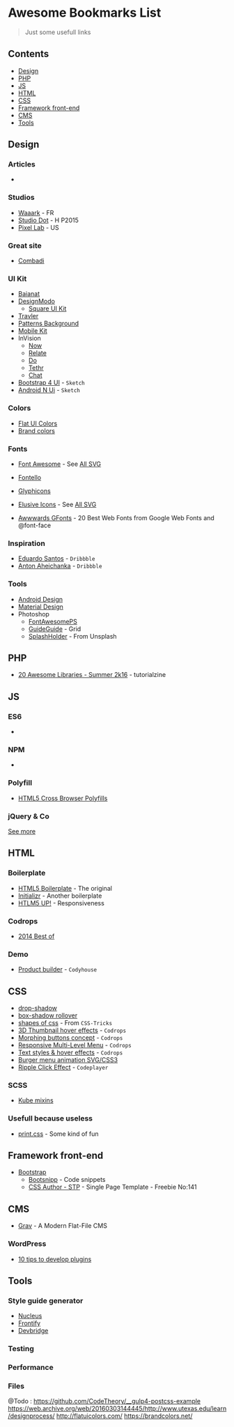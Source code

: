# Awesome Bookmarks List

> Just some usefull links

## Contents

- [Design](#design)
- [PHP](#php)
- [JS](#js)
- [HTML](#html)
- [CSS](#css)
- [Framework front-end](#framework-front-end)
- [CMS](#cms)
- [Tools](#tools)


## Design
### Articles
- []()

### Studios
- [Waaark](http://waaark.com/fr/) - FR
- [Studio Dot](http://www.studio-dot.fr/) - H P2015
- [Pixel Lab](http://thinkpixellab.com/) - US

### Great site
- [Combadi](http://combadi.com/)

### UI Kit
- [Baianat](https://www.baianat.com/resources/)
- [DesignModo](http://designmodo.com/)
  - [Square UI Kit](http://designmodo.com/square-free/)
- [Travler](http://blazrobar.com/free-psd-website-templates/free-psd-webdesign-travler/)
- [Patterns Background](http://www.webdesigndev.com/perfect-patterns-backgrounds/)
- [Mobile Kit](http://www.smashingapps.com/2014/07/16/38-free-web-mobile-ui-kits-and-wireframe-templates.html)
- InVision
  - [Now](https://www.invisionapp.com/now)
  - [Relate](https://www.invisionapp.com/relate)
  - [Do](https://www.invisionapp.com/do)
  - [Tethr](https://www.invisionapp.com/tethr)
  - [Chat](https://www.invisionapp.com/chat)
- [Bootstrap 4 UI](http://www.sketchappsources.com/free-source/1768-bootstrap-v4-ui-kit-sketch-freebie-resource.html) - `Sketch`
- [Android N Ui](http://www.developertown.com/android-n-ui-kit-sketch/) - `Sketch`

### Colors
- [Flat UI Colors](http://flatuicolors.com/)
- [Brand colors](https://brandcolors.net/)

### Fonts
- [Font Awesome](http://fontawesome.io/) - See [All SVG](https://github.com/encharm/Font-Awesome-SVG-PNG/tree/master/black/svg)
- [Fontello](http://fontello.com/)
- [Glyphicons](http://glyphicons.com/)
- [Elusive Icons](http://elusiveicons.com/) - See [All SVG](https://github.com/reduxframework/elusive-icons/tree/master/dev/icons-svg)

- [Awwwards GFonts](http://www.awwwards.com/20-best-web-fonts-from-google-web-fonts-and-font-face.html) - 20 Best Web Fonts from Google Web Fonts and @font-face

### Inspiration
- [Eduardo Santos](https://dribbble.com/eduardo) - `Dribbble`
- [Anton Aheichanka](https://dribbble.com/madebyanton) - `Dribbble`

### Tools
- [Android Design](https://developer.android.com/design/downloads/index.html)
- [Material Design](https://material.google.com/)
- Photoshop
  - [FontAwesomePS](http://creativedo.co/FontAwesomePS)
  - [GuideGuide](http://guideguide.me/) - Grid
  - [SplashHolder](http://splasholder.pixoil.com/) - From Unsplash


## PHP
- [20 Awesome Libraries - Summer 2k16](http://tutorialzine.com/2016/08/20-awesome-php-libraries-for-summer-2016/) - tutorialzine


## JS
### ES6
- []()

### NPM
- []()

### Polyfill
- [HTML5 Cross Browser Polyfills](https://github.com/Modernizr/Modernizr/wiki/HTML5-Cross-Browser-Polyfills)

### jQuery & Co
[See more](https://github.com/johannpinson/ABL/blob/master/javascript/js.md)


## HTML
### Boilerplate
- [HTML5 Boilerplate](https://html5boilerplate.com/) - The original
- [Initializr](http://www.initializr.com/) - Another boilerplate
- [HTLM5 UP!](https://html5up.net/) - Responsiveness

### Codrops
- [2014 Best of](http://tympanus.net/codrops2014/)

### Demo
- [Product builder](https://codyhouse.co/gem/product-builder/) - `Codyhouse`


## CSS
- [drop-shadow](http://nicolasgallagher.com/css-drop-shadows-without-images/demo/)
- [box-shadow rollover](http://abduzeedo.com/abdz-css-box-shadow-rollover-effect)
- [shapes of css](https://css-tricks.com/examples/ShapesOfCSS/) - From `CSS-Tricks`
- [3D Thumbnail hover effects](http://tympanus.net/Tutorials/3DHoverEffects/index2.html) - `Codrops`
- [Morphing buttons concept](http://tympanus.net/Development/ButtonComponentMorph/) - `Codrops`
- [Responsive Multi-Level Menu](http://tympanus.net/Development/ResponsiveMultiLevelMenu/) - `Codrops`
- [Text styles & hover effects](http://tympanus.net/Development/TextStylesHoverEffects/) - `Codrops`
- [Burger menu animation SVG/CSS3](http://codepen.io/kyleHenwood/pen/Alayb)
- [Ripple Click Effect](http://thecodeplayer.com/walkthrough/ripple-click-effect-google-material-design) - `Codeplayer`

### SCSS
- [Kube mixins](https://imperavi.com/kube/docs/mixins/)

### Usefull because useless
- [print.css](http://printstylesheet.dbushell.com/) - Some kind of fun


## Framework front-end
- [Bootstrap](http://getbootstrap.com/)
  - [Bootsnipp](http://bootsnipp.com/) - Code snippets
  - [CSS Author - STP](http://www.cssauthor.com/bootstrap-3-single-page-template/) - Single Page Template - Freebie No:141


## CMS
- [Grav](https://getgrav.org/) - A Modern Flat-File CMS

### WordPress
- [10 tips to develop plugins](https://www.smashingmagazine.com/2011/03/ten-things-every-wordpress-plugin-developer-should-know/)


## Tools
### Style guide generator
- [Nucleus](https://holidaypirates.github.io/nucleus/index.html)
- [Frontify](https://frontify.com/styleguide)
- [Devbridge](http://livingstyleguide.devbridge.com/)

### Testing
### Performance
### Files




@Todo :
https://github.com/CodeTheory/__gulp4-postcss-example
https://web.archive.org/web/20160303144445/http://www.utexas.edu/learn/designprocess/
http://flatuicolors.com/
https://brandcolors.net/
